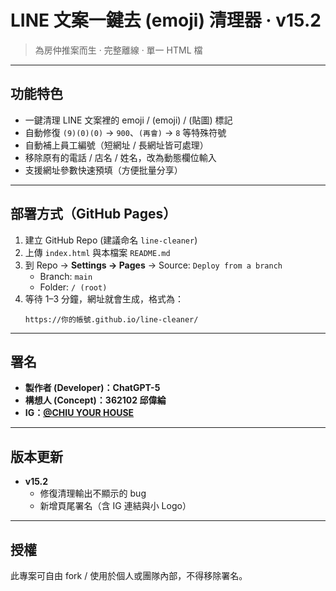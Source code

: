 # LINE 文案一鍵去 (emoji) 清理器 · v15.2

> 為房仲推案而生 · 完整離線 · 單一 HTML 檔

---

## 功能特色
- 一鍵清理 LINE 文案裡的 emoji / (emoji) / (貼圖) 標記  
- 自動修復 `(9)(0)(0)` → `900`、`(再會)` → `8` 等特殊符號  
- 自動補上員工編號（短網址 / 長網址皆可處理）  
- 移除原有的電話 / 店名 / 姓名，改為動態欄位輸入  
- 支援網址參數快速預填（方便批量分享）  

---

## 部署方式（GitHub Pages）
1. 建立 GitHub Repo (建議命名 `line-cleaner`)  
2. 上傳 `index.html` 與本檔案 `README.md`  
3. 到 Repo → **Settings → Pages** → Source: `Deploy from a branch`  
   - Branch: `main`  
   - Folder: `/ (root)`  
4. 等待 1–3 分鐘，網址就會生成，格式為：  
   ```
   https://你的帳號.github.io/line-cleaner/
   ```

---

## 署名
- **製作者 (Developer)：ChatGPT-5**  
- **構想人 (Concept)：362102 邱偉綸**  
- **IG：[@CHIU YOUR HOUSE](https://www.instagram.com/chiuyourhouse?igsh=MXZxaDd6YTE2eno3ZA%3D%3D&utm_source=qr)**  

---

## 版本更新
- **v15.2**  
  - 修復清理輸出不顯示的 bug  
  - 新增頁尾署名（含 IG 連結與小 Logo）  

---

## 授權
此專案可自由 fork / 使用於個人或團隊內部，不得移除署名。
